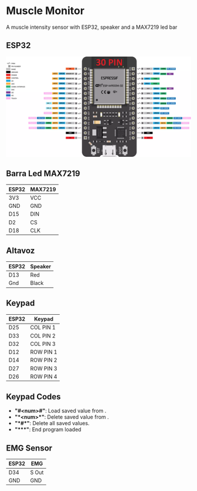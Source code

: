 # Muscle Monitor
A muscle intensity sensor with ESP32, speaker and a MAX7219 led bar

## ESP32
![ESP-WROOM32-30PIN-DEVBOARD.webp](Images/ESP-WROOM32-30PIN-DEVBOARD.webp)

## Barra Led MAX7219
| ESP32 | MAX7219 |
| ----- | ------- |
| 3V3   | VCC     |
| GND   | GND     |
| D15   | DIN     |
| D2    | CS      |
| D18   | CLK     |

## Altavoz
| ESP32 | Speaker |
| ----- | ------- |
| D13   | Red     |
| Gnd   | Black   |
## Keypad

| ESP32 | Keypad    |
| ----- | --------- |
| D25   | COL PIN 1 |
| D33   | COL PIN 2 |
| D32   | COL PIN 3 |
| D12   | ROW PIN 1 |
| D14   | ROW PIN 2 |
| D27   | ROW PIN 3 |
| D26   | ROW PIN 4 |

 ## Keypad Codes
 * **"#\<num\>#"**: Load saved value from <num>.
 * **"\*\<num\>\*"**: Delete saved value from <num>.
 * **"\*#\*"**: Delete all saved values.
 * **"\*\*\*"**: End program loaded

## EMG Sensor

| ESP32 | EMG   | 
| ----- | ----- | 
| D34   | S Out | 
| GND   | GND   | 